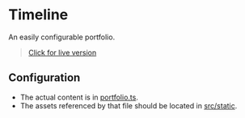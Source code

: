 # Timeline

An easily configurable portfolio.

> [Click for live version](https://schmelczer.dev)

## Configuration 
- The actual content is in [portfolio.ts](src/portfolio.ts).
- The assets referenced by that file should be located in [src/static](src/static).
